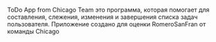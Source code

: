 ToDo App from Chicago Team это программа, которая помогает для составления, слежения, изменения и завершения списка задач пользователя. Приложение создано для оценки RomeroSanFran от команды Chicago
